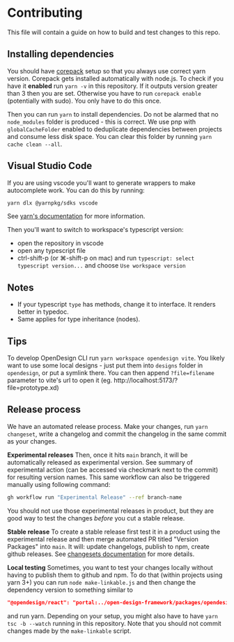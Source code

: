 # Contributing

This file will contain a guide on how to build and test changes to this repo.

## Installing dependencies

You should have [corepack](https://nodejs.org/api/corepack.html) setup so that
you always use correct yarn version. Corepack gets installed automatically with
node.js. To check if you have it **enabled** run `yarn -v` in this repository.
If it outputs version greater than 3 then you are set. Otherwise you have to run
`corepack enable` (potentially with sudo). You only have to do this once.

Then you can run `yarn` to install dependencies. Do not be alarmed that no
`node_modules` folder is produced - this is correct. We use pnp with `globalCacheFolder`
enabled to deduplicate dependencies between projects and consume less disk space.
You can clear this folder by running `yarn cache clean --all`.

## Visual Studio Code

If you are using vscode you'll want to generate wrappers to make autocomplete
work. You can do this by running:

```bash
yarn dlx @yarnpkg/sdks vscode
```

See [yarn's documentation](https://yarnpkg.com/getting-started/editor-sdks/) for
more information.

Then you'll want to switch to workspace's typescript version:

- open the repository in vscode
- open any typescript file
- ctrl-shift-p (or ⌘-shift-p on mac) and run `typescript: select typescript version...` and choose `Use workspace version`

## Notes

- If your typescript `type` has methods, change it to interface. It renders
  better in typedoc.
- Same applies for type inheritance (nodes).

## Tips

To develop OpenDesign CLI run `yarn workspace opendesign vite`. You likely
want to use some local designs - just put them into `designs` folder in
`opendesign`, or put a symlink there. You can then append `?file=filename`
parameter to vite's url to open it (eg. http://localhost:5173/?file=prototype.xd)

## Release process

We have an automated release process. Make your changes, run `yarn changeset`,
write a changelog and commit the changelog in the same commit as your changes.

**Experimental releases** Then, once it hits `main` branch, it will be
automatically released as experimental version. See summary of experimental
action (can be accessed via checkmark next to the commit) for resulting version
names. This same workflow can also be triggered manually using following command:

```bash
gh workflow run "Experimental Release" --ref branch-name
```

You should not use those experimental releases in product, but they are good way
to test the changes *before* you cut a stable release.

**Stable release** To create a stable release first test it in a product using
the experimental release and then merge automated PR titled "Version Packages"
into `main`. It will: update changelogs, publish to npm, create github releases.
See [changesets documentation](https://github.com/changesets/changesets) for more details.

**Local testing** Sometimes, you want to test your changes locally without having to publish them
to github and npm. To do that (within projects using yarn 3+) you can run
`node make-linkable.js` and then change the dependency version to something
similar to

```json
"@opendesign/react": "portal:../open-design-framework/packages/opendesign-react"
```

and run yarn. Depending on your setup, you might also have to have `yarn tsc -b --watch`
running in this repository. Note that you should not commit changes made by the
`make-linkable` script.
